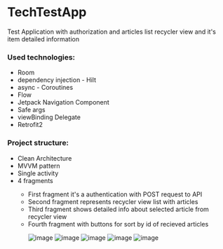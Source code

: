 # TechTestApp
Test Application with authorization and articles list recycler view and it's item detailed information

<h3>Used technologies:</h1>
  <ul>
  <li>Room</li>
  <li>dependency injection - Hilt</li>
  <li>async - Coroutines</li>
  <li>Flow</li>
  <li>Jetpack Navigation Component</li>
  <li>Safe args</li>
  <li>viewBinding Delegate</li>
  <li>Retrofit2</li>
</ul>  

<h3>Project structure:</h1>
<ul> 
<li>Clean Architecture</li> 
<li>MVVM pattern</li> 
<li>Single activity</li>
<li>4 fragments</li>
<ul>
<li>First fragment it's a authentication with POST request to API  </li> 
<li>Second fragment represents recycler view list with articles </li>
<li>Third fragment shows detailed info about selected article from recycler view </li>
<li>Fourth fragment with buttons for sort by id of recieved articles</li>

![image](https://user-images.githubusercontent.com/94930087/195638046-d620d761-ebb1-4a76-9472-7476e968a492.png)
![image](https://user-images.githubusercontent.com/94930087/195638112-b3ea6b82-0415-4b32-b4da-de054dbd56ac.png)
![image](https://user-images.githubusercontent.com/94930087/195638426-89f23a55-376e-49a5-b3fb-d2f2109aa52c.png)
![image](https://user-images.githubusercontent.com/94930087/195638509-f6f96e2f-7966-49df-929a-0ee072d3aada.png)
![image](https://user-images.githubusercontent.com/94930087/195638620-2308fde8-1f3c-4acd-b622-d05d8adb85ae.png)





